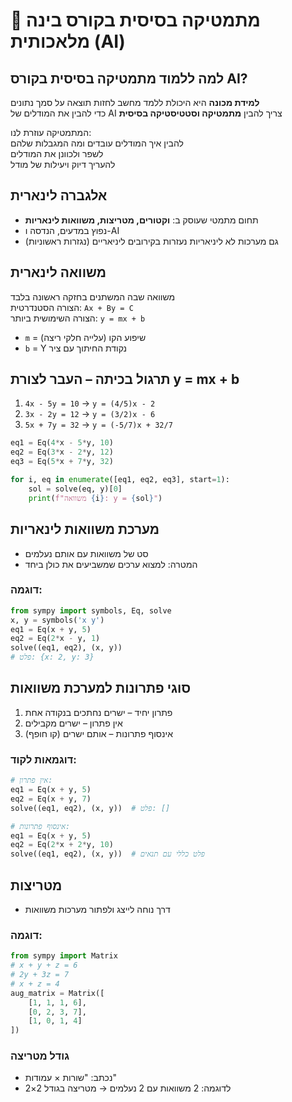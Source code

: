 # 📘 מתמטיקה בסיסית בקורס בינה מלאכותית (AI)

## למה ללמוד מתמטיקה בסיסית בקורס AI?

**למידת מכונה** היא היכולת ללמד מחשב לחזות תוצאה על סמך נתונים  
כדי להבין את המודלים של AI צריך להבין **מתמטיקה וסטטיסטיקה בסיסית**  

המתמטיקה עוזרת לנו:  
 להבין איך המודלים עובדים ומה המגבלות שלהם  
 לשפר ולכוונן את המודלים  
להעריך דיוק ויעילות של מודל  

## אלגברה לינארית

* תחום מתמטי שעוסק ב: **וקטורים, מטריצות, משוואות לינאריות**
* נפוץ במדעים, הנדסה ו-AI
* גם מערכות לא ליניאריות נעזרות בקירובים ליניאריים (נגזרות ראשוניות)

## משוואה לינארית

משוואה שבה המשתנים בחזקה ראשונה בלבד  
הצורה הסטנדרטית: `Ax + By = C`  
הצורה השימושית ביותר: `y = mx + b`  
  
  * `m` = שיפוע הקו (עלייה חלקי ריצה)
  * `b` = Y נקודת החיתוך עם ציר

## תרגול בכיתה – העבר לצורת y = mx + b

1. `4x - 5y = 10` → `y = (4/5)x - 2`
2. `3x - 2y = 12` → `y = (3/2)x - 6`
3. `5x + 7y = 32` → `y = (-5/7)x + 32/7`

```python
eq1 = Eq(4*x - 5*y, 10)
eq2 = Eq(3*x - 2*y, 12)
eq3 = Eq(5*x + 7*y, 32)

for i, eq in enumerate([eq1, eq2, eq3], start=1):
    sol = solve(eq, y)[0]
    print(f"משוואה {i}: y = {sol}")
```

## מערכת משוואות לינאריות

* סט של משוואות עם אותם נעלמים
* המטרה: למצוא ערכים שמשביעים את כולן ביחד

### דוגמה:

```python
from sympy import symbols, Eq, solve
x, y = symbols('x y')
eq1 = Eq(x + y, 5)
eq2 = Eq(2*x - y, 1)
solve((eq1, eq2), (x, y))
# פלט: {x: 2, y: 3}
```

## סוגי פתרונות למערכת משוואות

1. פתרון יחיד – ישרים נחתכים בנקודה אחת
2. אין פתרון – ישרים מקבילים
3. אינסוף פתרונות – אותם ישרים (קו חופף)

### דוגמאות לקוד:

```python
# אין פתרון:
eq1 = Eq(x + y, 5)
eq2 = Eq(x + y, 7)
solve((eq1, eq2), (x, y))  # פלט: []

# אינסוף פתרונות:
eq1 = Eq(x + y, 5)
eq2 = Eq(2*x + 2*y, 10)
solve((eq1, eq2), (x, y))  # פלט כללי עם תנאים
```

## מטריצות

* דרך נוחה לייצג ולפתור מערכות משוואות

### דוגמה:

```python
from sympy import Matrix
# x + y + z = 6
# 2y + 3z = 7
# x + z = 4
aug_matrix = Matrix([
    [1, 1, 1, 6],
    [0, 2, 3, 7],
    [1, 0, 1, 4]
])
```

### גודל מטריצה

* נכתב: "שורות × עמודות"
* לדוגמה: 2 משוואות עם 2 נעלמים → מטריצה בגודל 2×2
